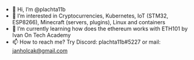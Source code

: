- 👋 Hi, I’m @plachta11b
- 👀 I’m interested in Cryptocurrencies, Kubernetes, IoT (STM32, ESP8266), Minecraft (servers, plugins), Linux and containers
- 🌱 I’m currently learning how does the ethereum works with ETH101 by Ivan On Tech Academy
- 📫 How to reach me? Try Discord: plachta11b#5227 or mail: janholcak@gmail.com

<!---
plachta11b/plachta11b is a ✨ special ✨ repository because its `README.md` (this file) appears on your GitHub profile.
You can click the Preview link to take a look at your changes.
--->
